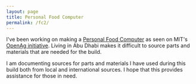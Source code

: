 ```yaml
---
layout: page
title: Personal Food Computer
permalink: /fc2/
---
```


<p>I've been working on making a <a href="https://wiki.openag.media.mit.edu/personal_food_computers">Personal Food Computer</a> as seen on MIT's <a href= "https://www.media.mit.edu/groups/open-agriculture-openag/overview/">OpenAg initiative</a>. Living in Abu Dhabi makes it difficult to source parts and materials that are needed for the build.

I am documenting sources for parts and materials I have used during this build both from local and international sources. I hope that this provides assistance for those in need.</p>
